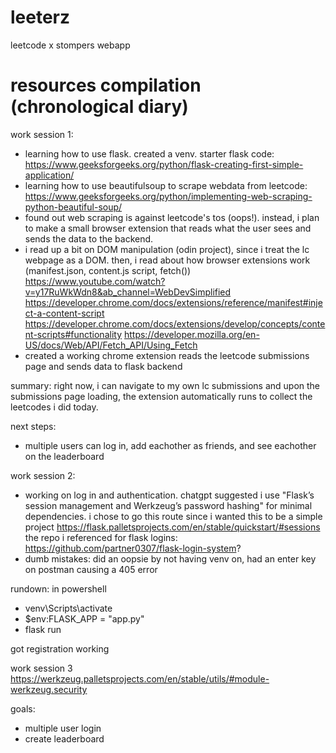# leeterz
leetcode x stompers webapp

# resources compilation (chronological diary)
 work session 1:
- learning how to use flask. created a venv. 
starter flask code:
https://www.geeksforgeeks.org/python/flask-creating-first-simple-application/
- learning how to use beautifulsoup to scrape webdata from leetcode:
https://www.geeksforgeeks.org/python/implementing-web-scraping-python-beautiful-soup/
- found out web scraping is against leetcode's tos (oops!). instead, i plan to make a small browser extension that reads what the user sees and sends the data to the backend.
- i read up a bit on DOM manipulation (odin project), since i treat the lc webpage as a DOM. then, i read about how browser extensions work (manifest.json, content.js script, fetch())
https://www.youtube.com/watch?v=y17RuWkWdn8&ab_channel=WebDevSimplified 
https://developer.chrome.com/docs/extensions/reference/manifest#inject-a-content-script
https://developer.chrome.com/docs/extensions/develop/concepts/content-scripts#functionality
https://developer.mozilla.org/en-US/docs/Web/API/Fetch_API/Using_Fetch
- created a working chrome extension reads the leetcode submissions page and sends data to flask backend
 
summary:
right now, i can navigate to my own lc submissions and upon the submissions page loading, the extension automatically runs to collect the leetcodes i did today.

next steps:
- multiple users can log in, add eachother as friends, and see eachother on the leaderboard

work session 2:
- working on log in and authentication. chatgpt suggested i use "Flask’s session management and Werkzeug’s password hashing" for minimal dependencies. i chose to go this route since i wanted this to be a simple project
https://flask.palletsprojects.com/en/stable/quickstart/#sessions
the repo i referenced for flask logins: 
https://github.com/partner0307/flask-login-system?
- dumb mistakes: did an oopsie by not having venv on, had an enter key on postman causing a 405 error

rundown:
in powershell
- venv\Scripts\activate
- $env:FLASK_APP = "app.py"
- flask run 

got registration working

work session 3
https://werkzeug.palletsprojects.com/en/stable/utils/#module-werkzeug.security

goals:
- multiple user login
- create leaderboard